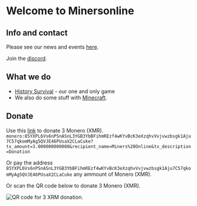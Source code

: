 # Welcome to Minersonline

## Info and contact
Please see our news and events [here](/news).

Join the [discord](https://discord.gg/ybWqDAkDES).

## What we do

* [History Survival](/History_Survival/) - our one and only game
* We also do some stuff with [Minecraft](/Minecraft).

## Donate
Use this [link](monero:85YXPL6Vs6nPSnASnL3YGB3YbBFihmREzf4wKYvBcK3eXzqhvVvjvwzbsgk1Aju7C57qkomMyAg5QVJE46PUsaX2CLaCuke?tx_amount=3.000000000000&recipient_name=Miners%20Online&tx_description=Donation) to donate 3 Monero (XMR).
```monero:85YXPL6Vs6nPSnASnL3YGB3YbBFihmREzf4wKYvBcK3eXzqhvVvjvwzbsgk1Aju7C57qkomMyAg5QVJE46PUsaX2CLaCuke?tx_amount=3.000000000000&recipient_name=Miners%20Online&tx_description=Donation```

Or pay the address ```85YXPL6Vs6nPSnASnL3YGB3YbBFihmREzf4wKYvBcK3eXzqhvVvjvwzbsgk1Aju7C57qkomMyAg5QVJE46PUsaX2CLaCuke``` any ammount of Monero (XMR).

Or scan the QR code below to donate 3 Monero (XMR).

![QR code for 3 XRM donation.](/assets/donate_3xmr.png)